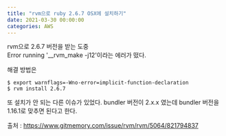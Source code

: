 ```yaml
---
title: "rvm으로 ruby 2.6.7 OSX에 설치하기"
date: 2021-03-30 00:00:00
categories: AWS
---
```

rvm으로 2.6.7 버전을 받는 도중  
Error running '__rvm_make -j12'이라는 에러가 떴다.

해결 방법은
```
$ export warnflags=-Wno-error=implicit-function-declaration
$ rvm install 2.6.7
```

또 설치가 안 되는 다른 이슈가 있었다.
bundler 버전이 2.x.x 였는데 bundler 버전을 1.16.1로 맞추면 된다고 한다.

출처 : https://www.gitmemory.com/issue/rvm/rvm/5064/821794837